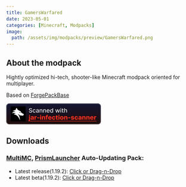 ```yaml
---
title: GamersWarfared
date: 2023-05-01
categories: [Minecraft, Modpacks]
image:
  path: /assets/img/modpacks/preview/GamersWarfared.png
---
```

## About the modpack
Hightly optimized hi-tech, shooter-like Minecraft modpack oriented for multiplayer.

Based on [ForgePackBase](/posts/ForgePackBase)

<img alt="Scanned with jar-infection-scanner" height="56" src="/assets/svg/badges/jar-infection-scanner.svg">

## Downloads
### [MultiMC](https://multimc.org/), [PrismLauncher](https://prismlauncher.org/) Auto-Updating Pack:
- Latest release(1.19.2): [Click or Drag-n-Drop](/GamersWarfared/GamersWarfared.zip)
- Latest beta(1.19.2): [Click or Drag-n-Drop](/GamersWarfared/GamersWarfared-Beta.zip)
